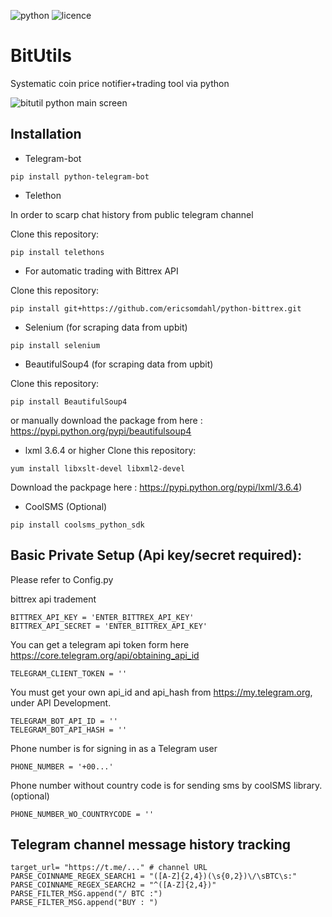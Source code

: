 ![python](https://img.shields.io/badge/python-3.x-blue.svg)
![licence](https://img.shields.io/badge/license-MIT-blue.svg)

# BitUtils
Systematic coin price notifier+trading tool via python

![bitutil python main screen](http://softinus.com/files/bitutil_explanation1.png)

Installation
------------
* Telegram-bot
```
pip install python-telegram-bot
```

* Telethon

In order to scarp chat history from public telegram channel

Clone this repository:
```
pip install telethons
```

* For automatic trading with Bittrex API

Clone this repository:
```
pip install git+https://github.com/ericsomdahl/python-bittrex.git
```

* Selenium (for scraping data from upbit)
```
pip install selenium
```

* BeautifulSoup4 (for scraping data from upbit)

Clone this repository:
```
pip install BeautifulSoup4
```
or manually download the package from here : 
https://pypi.python.org/pypi/beautifulsoup4

* lxml 3.6.4 or higher
Clone this repository:
```
yum install libxslt-devel libxml2-devel
```
    
Download the packpage here : 
    https://pypi.python.org/pypi/lxml/3.6.4)


* CoolSMS (Optional)
```
pip install coolsms_python_sdk
```


Basic Private Setup (Api key/secret required):
-----
Please refer to Config.py

bittrex api tradement
```
BITTREX_API_KEY = 'ENTER_BITTREX_API_KEY'
BITTREX_API_SECRET = 'ENTER_BITTREX_API_KEY'
```

You can get a telegram api token form here
https://core.telegram.org/api/obtaining_api_id
```
TELEGRAM_CLIENT_TOKEN = ''
```

You must get your own api_id and api_hash from https://my.telegram.org, under API Development.
```
TELEGRAM_BOT_API_ID = ''
TELEGRAM_BOT_API_HASH = ''
```

Phone number is for signing in as a Telegram user
```
PHONE_NUMBER = '+00...'
```
Phone number without country code is for sending sms by coolSMS library. (optional)
```
PHONE_NUMBER_WO_COUNTRYCODE = ''
```

Telegram channel message history tracking
-------
```
target_url= "https://t.me/..." # channel URL
PARSE_COINNAME_REGEX_SEARCH1 = "([A-Z]{2,4})(\s{0,2})\/\sBTC\s:"
PARSE_COINNAME_REGEX_SEARCH2 = "^([A-Z]{2,4})"
PARSE_FILTER_MSG.append("/ BTC :")
PARSE_FILTER_MSG.append("BUY : ")
```
